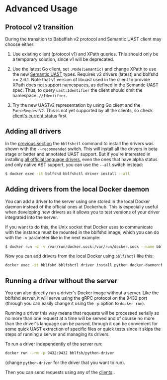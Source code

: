 # Advanced Usage

## Protocol v2 transition

During the transition to Babelfish v2 protocol and Semantic UAST client may choose either:

1) Use existing client (protocol v1) and XPath queries. This should only be a temporary solution, since v1 will be deprecated.

2) Use the latest Go client, set `.Mode(Semantic)` and change XPath to use the new [Semantic UAST](../uast/semantic-uast.md) types. Requires v2 drivers (latest) and bblfshd >= 2.6.1.
   Note that v1 version of libuast used in the client to provide XPath
   does not support namespaces, as defined in the Semantic UAST spec.
   Thus, to query `uast:Identifier` the client should omit the namespace: `//Identifier`.

3) Try the new UASTv2 representation by using Go client and the `ParseRequestV2`.
   This is not yet supported by all the clients, so check [client's current status](](./using-babelfish/clients.md)) first.

## Adding all drivers

In the [previous section](getting-started.md) the `bblfshctl` command to install the drivers was shown with the `--recommended` switch. This will install all the drivers in beta stage or better and annotated UAST support. But if you're interested in installing [all official language drivers](../languages.md), even the ones that have alpha status and only native AST support, you can use the `--all` switch instead:

```bash
$ docker exec -it bblfshd bblfshctl driver install --all
```

## Adding drivers from the local Docker daemon

You can add a driver to the server using one stored in the local Docker daemon instead of the official ones at Dockerhub. This is especially useful when developing new drivers as it allows you to test versions of your driver integrated into the server.

If you want to do this, the Unix socket that Docker uses to communicate with the instance must be mounted in the bblfshd image, which you can do with the `-v` parameter like in the next example:

```bash
$ docker run -d -v /var/run/docker.sock:/var/run/docker.sock --name bblfshd --privileged -p 9432:9432 -v /var/lib/bblfshd:/var/lib/bblfshd bblfsh/bblfshd
```

Now you can add drivers from the local Docker using `bblfshctl` like this:

```bash
docker exec -it bblfshd bblfshctl driver install python docker-daemon:bblfsh/python-driver:dev-123321-dirty
```

## Running a driver without the server

You can also directly run a driver's Docker image without a server. Like the bblfshd server, it will serve using the gRPC protocol on the 9432 port \(through you can easily change it using the `-p` option to `docker run`\).

Running a driver this way means that requests will be processed serially so no more than one request at a time will be served and of course no more than the driver's language can be parsed, through it can be convenient for some quick UAST extraction of specific files or quick tests since it skips the steps of running a server and managing its drivers.

To run a driver independently of the server run:

```bash
docker run --rm -p 9432:9432 bblfsh/python-driver
```

\(change `python-driver` for the driver that you want to run\).

Then you can send requests using any of the [clients](clients.md)..

